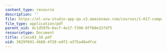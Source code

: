 ```yaml
---
content_type: resource
description: ''
file: https://ol-ocw-studio-app-qa.s3.amazonaws.com/courses/1-017-computing-and-data-analysis-for-environmental-applications-fall-2003/3829f6914b884f28edf2a375a48a4fce_class03_18.pdf
file_type: application/pdf
parent_uid: dc1d597b-6acf-4e17-f390-0ffb0e32fdf5
resourcetype: Document
title: class03_18.pdf
uid: 3829f691-4b88-4f28-edf2-a375a48a4fce
---
```


